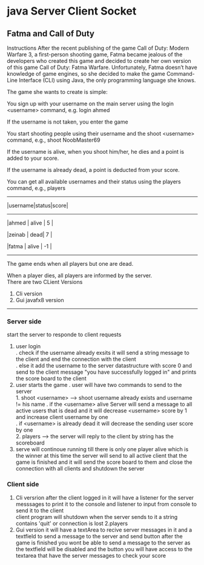 # java Server Client Socket
## Fatma and Call of Duty <br>
Instructions
After the recent publishing of the game Call of Duty: Modern Warfare 3, a first-person shooting game, Fatma became jealous of the developers who created this game and decided to create her own version of this game Call of Duty: Fatma Warfare. Unfortunately, Fatma doesn’t have knowledge of game engines, so she decided to make the game Command-Line Interface (CLI) using Java, the only programming language she knows.

The game she wants to create is simple:

You sign up with your username on the main server using the login \<username\> command, e.g.
login ahmed

If the username is not taken, you enter the game

You start shooting people using their username and the shoot \<username\> command, e.g.,
shoot NoobMaster69

If the username is alive, when you shoot him/her, he dies and a point is added to your score.

If the username is already dead, a point is deducted from your score.

You can get all available usernames and their status using the players command, e.g.,
players

---------------------------
|username|status|score|

---------------------------

|ahmed | alive | 5 |

|zeinab | dead| 7 |

|fatma | alive | -1 |

---------------------------



The game ends when all players but one are dead.

When a player dies, all players are informed by the server.  
There are two CLient Versions  
  1. Cli version
  2. Gui javafx8 version
 -------------------------------------------------
 ### Server side  
 start the server to responde to client requests  
  1. user login  
  . check if the username already exsits it will send a string message to the client and end the connection with the client  
  . else it add the username to the server datastructure with score 0 and send to the client message "you have successfully logged in" and prints the     score board to the client
  2. user starts the game
  . user will have two commands to send to the server  
    1. shoot \<username\> --> shoot username already exists and username != his name 
      . if the \<username\> alive Server will send a message to all active users that <username> is dead and it will decrease \<username\> score by 1          and increase client username by one  
      . if \<username\> is already dead it will decrease the sending user score by one  
    2. players --> the server will reply to the client by string has the scoreboard
  3. serve will continoue running till there is only one player alive which is the winner at this time the server will send to all active client that   the game is finished and it will send the score board to them and close the connection with all clients and shutdown the server 
  ### Client side
  1. Cli versrion
    after the client  logged in it will have a listener for the server messsages to print it to the console and listener to input from console to         send it to the client  
    client program will shutdown when the server sends to it a string contains 'quit' or connection is lost
    2.players 
  2. Gui version
    it will have a textArea to recive server messages in it and a textfield to send a message to the server and send button after the game is             finished you wont be able to send a message to the server as the textfield will be disabled and the button you will have access to the textarea       that have the server messages to check your score 
  
